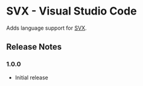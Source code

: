 # SVX - Visual Studio Code

Adds language support for [SVX](https://github.com/pngwn/MDsveX).

## Release Notes

### 1.0.0

- Initial release
